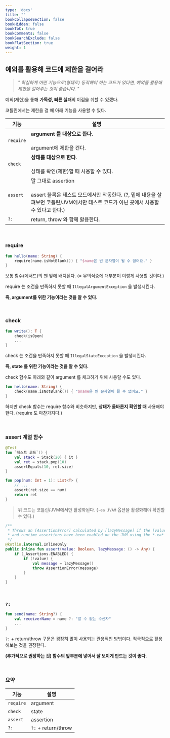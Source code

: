 ```yaml
---
type: 'docs'
title: ""
bookCollapseSection: false
bookHidden: false
bookToC: true
bookComments: false
bookSearchExclude: false
bookFlatSection: true
weight: 1
---
```


## 예외를 활용해 코드에 제한을 걸어라

> *" 확실하게 어떤 기능으로(형태로) 동작해야 하는 코드가 있다면, 예외를 활용해 제한을 걸어주는 것이 좋습니다. "*

예외(제한)을 통해 **가독성, 빠른 실패**의 이점을 취할 수 있겠다.

코틀린에서는 제한을 걸 때 아래 기능을 사용할 수 있다.

|기능|설명|
|-|-|
|`require`|**argument 를 대상으로 한다.** <br><br>argument에 제한을 건다.|
|`check`|**상태를 대상으로 한다.** <br><br>상태를 확인(제한)할 때 사용할 수 있다.|
|`assert`|말 그대로 assertion <br><br> assert 블록은 테스트 모드에서만 작동한다. (?, 밑에 내용을 살펴보면 코틀린/JVM에서만 테스트 코드가 아닌 곳에서 사용할 수 있다고 한다.)|
|`?:`|return, throw 와 함께 활용한다.|

<br>

### require

```kotlin
fun hello(name: String) {
    require(name.isNotBlank()) { "$name은 빈 문자열이 될 수 없어요." }
}
```

보통 함수(메서드)의 맨 앞에 배치된다. (= 무의식중에 대부분이 이렇게 사용할 것이다.)

require 는 조건을 만족하지 못할 때 `IllegalArgumentException` 을 발생시킨다.

**즉, argument를 위한 기능이라는 것을 알 수 있다.**

<br>

### check

```kotlin
fun write(): T {
    check(isOpen)
    ...
}
```

check 는 조건을 만족하지 못할 때 `IllegalStateException` 을 발생시킨다.

**즉, state 를 위한 기능이라는 것을 알 수 있다.**

check 함수도 아래와 같이 argument 를 체크하기 위해 사용할 수도 있다.

```kotlin
fun hello(name: String) {
    check(name.isNotBlank()) { "$name은 빈 문자열이 될 수 없어요." }
}
```

하지만 check 함수는 require 함수와 비슷하지만, **상태가 올바른지 확인할 때** 사용해야한다. (require 도 마찬가지다.)

<br>

### assert 계열 함수

```kotlin
@Test
fun `테스트 코드`() {
    val stack = Stack(20) { it }
    val ret = stack.pop(10)
    assertEquals(10, ret.size)
}
```

```kotlin
fun pop(num: Int = 1): List<T> {
    // ...
    assert(ret.size == num)
    return ret
}
```

> 위 코드는 코틀린/JVM에서만 활성화된다. (`-ea JVAM` 옵션을 활성화해야 확인할 수 있다.)

```kotlin
/**
 * Throws an [AssertionError] calculated by [lazyMessage] if the [value] is false
 * and runtime assertions have been enabled on the JVM using the *-ea* JVM option.
 */
@kotlin.internal.InlineOnly
public inline fun assert(value: Boolean, lazyMessage: () -> Any) {
    if (_Assertions.ENABLED) {
        if (!value) {
            val message = lazyMessage()
            throw AssertionError(message)
        }
    }
}

```

<br>

### `?:`

```kotlin
fun send(name: String?) {
    val receiverName = name ?: "알 수 없는 수신자"
    ...
}
```

`?:` + return/throw 구문은 굉장히 많이 사용되는 관용적인 방법이다. 적극적으로 활용해보는 것을 권장한다. 

**(추가적으로 권장하는 것) 함수의 앞부분에 넣어서 잘 보이게 만드는 것이 좋다.**

<br>

### 요약

|기능|설명|
|-|-|
|`require`|argument|
|`check`|state|
|`assert`|assertion|
|`?:`|`?:` + return/throw|